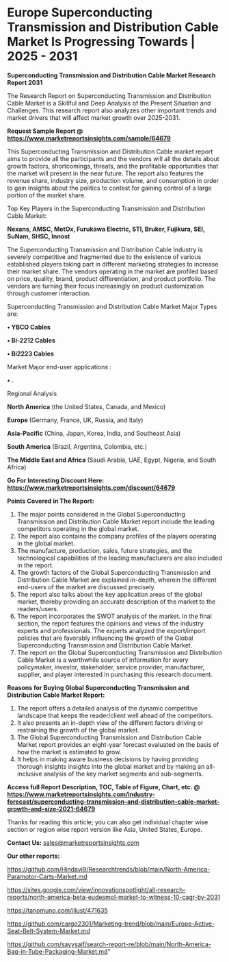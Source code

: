 # Europe Superconducting Transmission and Distribution Cable Market Is Progressing Towards | 2025 - 2031

<strong>Superconducting Transmission and Distribution Cable Market Research Report 2031</strong>

The Research Report on Superconducting Transmission and Distribution Cable Market is a Skillful and Deep Analysis of the Present Situation and Challenges. This research report also analyzes other important trends and market drivers that will affect market growth over 2025-2031.

<strong>Request Sample Report @ <a href=https://www.marketreportsinsights.com/sample/64679>https://www.marketreportsinsights.com/sample/64679</a></strong>

This Superconducting Transmission and Distribution Cable market report aims to provide all the participants and the vendors will all the details about growth factors, shortcomings, threats, and the profitable opportunities that the market will present in the near future. The report also features the revenue share, industry size, production volume, and consumption in order to gain insights about the politics to contest for gaining control of a large portion of the market share.

Top Key Players in the Superconducting Transmission and Distribution Cable Market:

<strong>Nexans, AMSC, MetOx, Furukawa Electric, STI, Bruker, Fujikura, SEI, SuNam, SHSC, Innost</strong>

The Superconducting Transmission and Distribution Cable Industry is severely competitive and fragmented due to the existence of various established players taking part in different marketing strategies to increase their market share. The vendors operating in the market are profiled based on price, quality, brand, product differentiation, and product portfolio. The vendors are turning their focus increasingly on product customization through customer interaction.

Superconducting Transmission and Distribution Cable Market Major Types are:

<strong>• YBCO Cables

• Bi-2212 Cables

• Bi2223 Cables</strong>

Market Major end-user applications :

<strong>• .</strong>

Regional Analysis

</u><strong><b>North America</b></strong> (the United States, Canada, and Mexico)

<strong><b>Europe </b></strong>(Germany, France, UK, Russia, and Italy)

<strong><b>Asia-Pacific</b></strong> (China, Japan, Korea, India, and Southeast Asia)

<strong><b>South America</b></strong> (Brazil, Argentina, Colombia, etc.)

<strong><b>The Middle East and Africa</b></strong> (Saudi Arabia, UAE, Egypt, Nigeria, and South Africa)

<strong>Go For Interesting Discount Here: <a href=https://www.marketreportsinsights.com/discount/64679>https://www.marketreportsinsights.com/discount/64679</a></strong>

<strong>Points Covered in The Report:</strong>
<ol>
  <li>The major points considered in the Global Superconducting Transmission and Distribution Cable Market report include the leading competitors operating in the global market.</li>
  <li>The report also contains the company profiles of the players operating in the global market.</li>
  <li>The manufacture, production, sales, future strategies, and the technological capabilities of the leading manufacturers are also included in the report.</li>
  <li>The growth factors of the Global Superconducting Transmission and Distribution Cable Market are explained in-depth, wherein the different end-users of the market are discussed precisely.</li>
  <li>The report also talks about the key application areas of the global market, thereby providing an accurate description of the market to the readers/users.</li>
  <li>The report incorporates the SWOT analysis of the market. In the final section, the report features the opinions and views of the industry experts and professionals. The experts analyzed the export/import policies that are favorably influencing the growth of the Global Superconducting Transmission and Distribution Cable Market.</li>
  <li>The report on the Global Superconducting Transmission and Distribution Cable Market is a worthwhile source of information for every policymaker, investor, stakeholder, service provider, manufacturer, supplier, and player interested in purchasing this research document.</li>
</ol>
<strong>Reasons for Buying Global Superconducting Transmission and Distribution Cable Market Report:</strong>

<ol>
  <li>The report offers a detailed analysis of the dynamic competitive landscape that keeps the reader/client well ahead of the competitors.</li>
  <li>It also presents an in-depth view of the different factors driving or restraining the growth of the global market.</li>
  <li>The Global Superconducting Transmission and Distribution Cable Market report provides an eight-year forecast evaluated on the basis of how the market is estimated to grow.</li>
  <li>It helps in making aware business decisions by having providing thorough insights insights into the global market and by making an all-inclusive analysis of the key market segments and sub-segments.</li>
</ol>
<strong>Access full Report Description, TOC, Table of Figure, Chart, etc. @ <a href=https://www.marketreportsinsights.com/industry-forecast/superconducting-transmission-and-distribution-cable-market-growth-and-size-2021-64679>https://www.marketreportsinsights.com/industry-forecast/superconducting-transmission-and-distribution-cable-market-growth-and-size-2021-64679</a></strong>


Thanks for reading this article; you can also get individual chapter wise section or region wise report version like Asia, United States, Europe.

<strong>Contact Us:</strong>
sales@marketreportsinsights.com

<strong>Our other reports:</strong>

<a href=https://github.com/Hindavi9/Researchtrends/blob/main/North-America-Paramotor-Carts-Market.md>https://github.com/Hindavi9/Researchtrends/blob/main/North-America-Paramotor-Carts-Market.md</a>

<a href=https://sites.google.com/view/innovationspotlight/all-research-reports/north-america-beta-eudesmol-market-to-witness-10-cagr-by-2031>https://sites.google.com/view/innovationspotlight/all-research-reports/north-america-beta-eudesmol-market-to-witness-10-cagr-by-2031</a>

<a href=https://tanomuno.com/illust/471635>https://tanomuno.com/illust/471635</a>

<a href=https://github.com/cargo2301/Marketing-trend/blob/main/Europe-Active-Seat-Belt-System-Market.md>https://github.com/cargo2301/Marketing-trend/blob/main/Europe-Active-Seat-Belt-System-Market.md</a>

<a href=https://github.com/sayysaif/search-report-re/blob/main/North-America-Bag-in-Tube-Packaging-Market.md>https://github.com/sayysaif/search-report-re/blob/main/North-America-Bag-in-Tube-Packaging-Market.md</a>"
